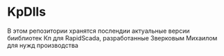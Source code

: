 # KpDlls
В этом репозитории хранятся послендии актуальные версии бииблиотек Кп для RapidScada, разработанные Зверковым Михаилом для нужд производства
